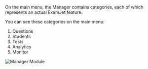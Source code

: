 ﻿On the main menu, the Manager contains categories, each of which represents an actual ExamJet feature.

You can see these categories on the main menu:

1.  Questions
2.  Students
3.  Tests
4.  Analytics
5.  Monitor

![Manager Module](/images/docs/getting-started/manager/1.png)
